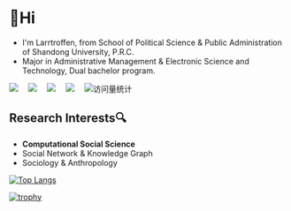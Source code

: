 # 👋Hi

- I'm Larrtroffen, from School of Political Science & Public Administration of Shandong University, P.R.C.
- Major in Administrative Management & Electronic Science and Technology, Dual bachelor program.

<!-- profile logo 个人资料徽标 -->
<div>
  <a href="https://twitter.com/Larrtroffen/"><img src="https://img.shields.io/badge/Twitter-@Larrtroffen-blue" /></a>&emsp;
  <a href="https://www.youtube.com/@Larrtroffen"><img src="https://img.shields.io/badge/YouTube-@Larrtroffen-c32136" /></a>&emsp;
  <a href="https://mp.weixin.qq.com/mp/profile_ext?action=home&__biz=MzkzNzY4NTU5OA==&scene=124#wechat_redirect"><img src="https://img.shields.io/badge/WeChat-@回归不归-07c160" /></a>&emsp;
  <a href="https://space.bilibili.com/26038386/"><img src="https://img.shields.io/badge/Bilibili-@拉尔托芬-ff69b4" /></a>&emsp;
  <!-- visitor -->
  <img src="https://komarev.com/ghpvc/?username=Larrtroffen&label=Views&color=orange&style=flat" alt="访问量统计" />&emsp;

</div>

## Research Interests🔍

- **Computational Social Science** 
- Social Network & Knowledge Graph
- Sociology & Anthropology

[![Top Langs](https://github-readme-stats.vercel.app/api/top-langs/?username=Larrtroffen&layout=compact)](https://github.com/anuraghazra/github-readme-stats)

[![trophy](https://github-profile-trophy.vercel.app/?username=Larrtroffen)](https://github.com/ryo-ma/github-profile-trophy)

